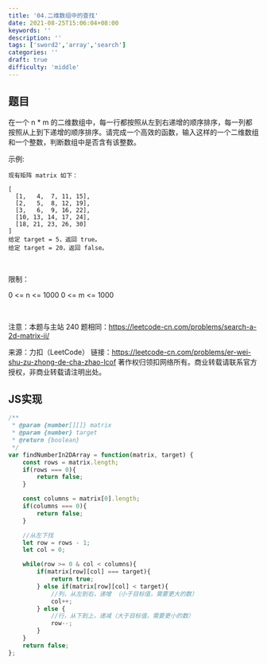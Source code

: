 ```yaml
---
title: '04.二维数组中的查找'
date: 2021-08-25T15:06:04+08:00
keywords: ''
description: ''
tags: ['sword2','array','search']
categories: ''
draft: true
difficulty: 'middle'
---
```


## 题目

在一个 n * m 的二维数组中，每一行都按照从左到右递增的顺序排序，每一列都按照从上到下递增的顺序排序。请完成一个高效的函数，输入这样的一个二维数组和一个整数，判断数组中是否含有该整数。

示例:

```
现有矩阵 matrix 如下：

[
  [1,   4,  7, 11, 15],
  [2,   5,  8, 12, 19],
  [3,   6,  9, 16, 22],
  [10, 13, 14, 17, 24],
  [18, 21, 23, 26, 30]
]
给定 target = 5，返回 true。
给定 target = 20，返回 false。
```
 

限制：

0 <= n <= 1000
0 <= m <= 1000

 

注意：本题与主站 240 题相同：https://leetcode-cn.com/problems/search-a-2d-matrix-ii/

来源：力扣（LeetCode）
链接：https://leetcode-cn.com/problems/er-wei-shu-zu-zhong-de-cha-zhao-lcof
著作权归领扣网络所有。商业转载请联系官方授权，非商业转载请注明出处。


## JS实现

```javascript
/**
 * @param {number[][]} matrix
 * @param {number} target
 * @return {boolean}
 */
var findNumberIn2DArray = function(matrix, target) {
	const rows = matrix.length;
	if(rows === 0){
		return false;
	}

	const columns = matrix[0].length;
	if(columns === 0){
		return false;
	}

	//从左下找
	let row = rows - 1;
	let col = 0;

	while(row >= 0 & col < columns){
		if(matrix[row][col] === target){
			return true;
		} else if(matrix[row][col] < target){
			//列，从左到右，递增 （小于目标值，需要更大的数）
			col++;
		} else {
			//行，从下到上，递减（大于目标值，需要更小的数）
			row--;
		}
	}
	return false;
};
```
